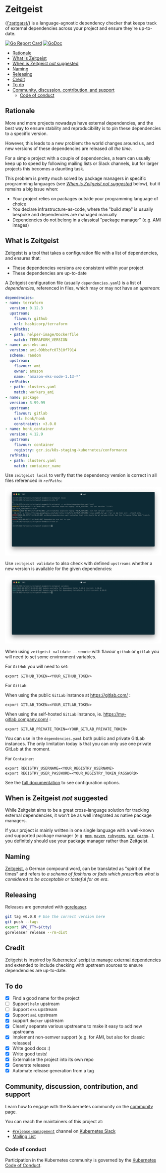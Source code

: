 # Zeitgeist

([/ˈzaɪtɡaɪst/](https://en.wikipedia.org/wiki/Help:IPA/English)) is a language-agnostic dependency checker that keeps track of external dependencies across your project and ensure they're up-to-date.

[![Go Report Card](https://goreportcard.com/badge/sigs.k8s.io/zeitgeist)](https://goreportcard.com/report/sigs.k8s.io/zeitgeist)
[![GoDoc](https://godoc.org/sigs.k8s.io/zeitgeist?status.svg)](https://godoc.org/sigs.k8s.io/zeitgeist)

- [Rationale](#rationale)
- [What is Zeitgeist](#what-is-zeitgeist)
- [When is Zeitgeist _not_ suggested](#when-is-zeitgeist-not-suggested)
- [Naming](#naming)
- [Releasing](#releasing)
- [Credit](#credit)
- [To do](#to-do)
- [Community, discussion, contribution, and support](#community-discussion-contribution-and-support)
  - [Code of conduct](#code-of-conduct)

## Rationale

More and more projects nowadays have external dependencies, and the best way to ensure stability and reproducibility is to pin these dependencies to a specific version.

However, this leads to a new problem: the world changes around us, and new versions of these dependencies are released _all the time_.

For a simple project with a couple of dependencies, a team can usually keep up to speed by following mailing lists or Slack channels, but for larger projects this becomes a daunting task.

This problem is pretty much solved by package managers in specific programming languages (see [_When is Zeitgeist _not_ suggested_](#when-is-zeitgeist-not-suggested) below), but it remains a big issue when:

- Your project relies on packages outside your programming language of choice
- You declare infrastructure-as-code, where the "build step" is usually bespoke and dependencies are managed manually
- Dependencies do not belong in a classical "package manager" (e.g. AMI images)

## What is Zeitgeist

Zeitgeist is a tool that takes a configuration file with a list of dependencies, and ensures that:

- These dependencies versions are consistent within your project
- These dependencies are up-to-date

A Zeitgeist configuration file (usually `dependencies.yaml`) is a list of _dependencies_, referenced in files, which may or may not have an _upstream_:

```yaml
dependencies:
- name: terraform
  version: 0.12.3
  upstream:
    flavour: github
    url: hashicorp/terraform
  refPaths:
  - path: helper-image/Dockerfile
    match: TERRAFORM_VERSION
- name: aws-eks-ami
  version: ami-09bbefc07310f7914
  scheme: random
  upstream:
    flavour: ami
    owner: amazon
    name: "amazon-eks-node-1.13-*"
  refPaths:
  - path: clusters.yaml
    match: workers_ami
- name: package
  version: 3.99.99
  upstream:
    flavour: gitlab
    url: honk/honk
    constraints: <3.0.0
- name: honk_container
  version: 4.12.9
  upstream:
    flavour: container
    registry: gcr.io/k8s-staging-kubernetes/conformance
  refPaths:
  - path: clusters.yaml
    match: container_name
```

Use `zeitgeist local` to verify that the dependency version is correct in all files referenced in _`refPaths`_:

![zeigeist local](/docs/local.png)

Use `zeitgeist validate` to also check with defined `upstreams` whether a new version is available for the given dependencies:

![zeigeist validate](/docs/validate.png)


When using `zeitgeist validate --remote` with flavour `github` or `gitlab` you will need to set some environment variables.

For `GitHub` you will need to set:

```console
export GITHUB_TOKEN=<YOUR_GITHUB_TOKEN>
```

For `GitLab`:

When using the public `GitLab` instance at https://gitlab.com/ :

```console
export GITLAB_TOKEN=<YOUR_GITLAB_TOKEN>
```

When using the self-hosted `GitLab` instance, ie. https://my-gitlab.company.com/ :

```console
export GITLAB_PRIVATE_TOKEN=<YOUR_GITLAB_PRIVATE_TOKEN>
```

You can use in the `dependencies.yaml` both public and private GitLab instances. The only limitation today is that
you can only use one private GitLab at the moment.


For `Container`:

```console
export REGISTRY_USERNAME=<YOUR_REGISTRY_USERNAME>
export REGISTRY_USER_PASSWORD=<YOUR_REGISTRY_TOKEN_PASSWORD>
```

See the [full documentation](https://godoc.org/sigs.k8s.io/zeitgeist/dependencies#Dependency) to see configuration options.

## When is Zeitgeist _not_ suggested

While Zeitgeist aims to be a great cross-language solution for tracking external dependencies, it won't be as well integrated as native package managers.

If your project is mainly written in one single language with a well-known and supported package manager (e.g. [`npm`](https://www.npmjs.com/), [`maven`](https://maven.apache.org/), [`rubygems`](https://rubygems.org/), [`pip`](https://pypi.org/project/pip/), [`cargo`](https://crates.io/)...), you definitely should use your package manager rather than Zeitgeist.

## Naming

[Zeitgeist](https://en.wikipedia.org/wiki/Zeitgeist), a German compound word, can be translated as "spirit of the times" and refers to _a schema of fashions or fads which prescribes what is considered to be acceptable or tasteful for an era_.

## Releasing

Releases are generated with [goreleaser](https://goreleaser.com/).

```bash
git tag v0.0.0 # Use the correct version here
git push --tags
export GPG_TTY=$(tty)
goreleaser release --rm-dist
```

## Credit

Zeitgeist is inspired by [Kubernetes' script to manage external dependencies](https://groups.google.com/forum/?pli=1#!topic/kubernetes-dev/cTaYyb1a18I) and extended to include checking with upstream sources to ensure dependencies are up-to-date.

## To do

- [x] Find a good name for the project
- [ ] Support `helm` upstream
- [ ] Support `eks` upstream
- [x] Support `ami` upstream
- [x] support `docker` upstream
- [x] Cleanly separate various upstreams to make it easy to add new upstreams
- [x] Implement non-semver support (e.g. for AMI, but also for classic releases)
- [x] Write good docs :)
- [x] Write good tests!
- [x] Externalise the project into its own repo
- [x] Generate releases
- [x] Automate release generation from a tag

## Community, discussion, contribution, and support

Learn how to engage with the Kubernetes community on the [community page](http://kubernetes.io/community/).

You can reach the maintainers of this project at:

- [`#release-management`](https://kubernetes.slack.com/archives/CJH2GBF7Y) channel on [Kubernetes Slack](http://slack.k8s.io/)
- [Mailing List](https://groups.google.com/forum/#!forum/kubernetes-sig-release)

### Code of conduct

Participation in the Kubernetes community is governed by the [Kubernetes Code of Conduct](code-of-conduct.md).
